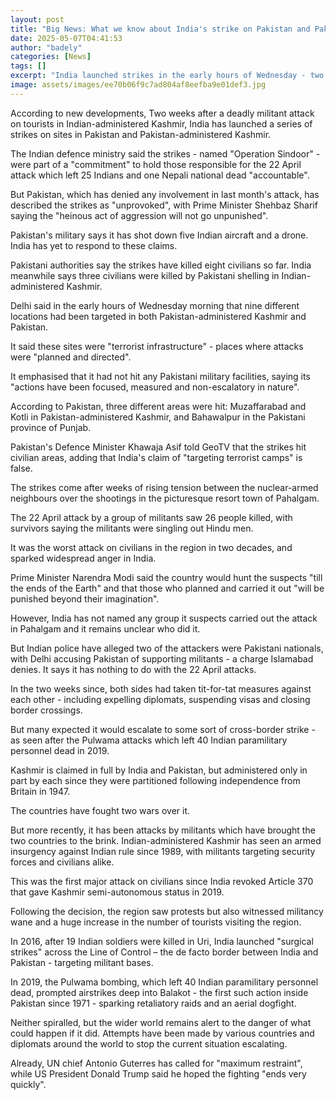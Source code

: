 ```yaml
---
layout: post
title: "Big News: What we know about India's strike on Pakistan and Pakistan-administered Kashmir"
date: 2025-05-07T04:41:53
author: "badely"
categories: [News]
tags: []
excerpt: "India launched strikes in the early hours of Wednesday - two weeks after a deadly militant attack."
image: assets/images/ee70b06f9c7ad804af8eefba9e01def3.jpg
---
```


According to new developments, Two weeks after a deadly militant attack on tourists in Indian-administered Kashmir, India has launched a series of strikes on sites in Pakistan and Pakistan-administered Kashmir.

The Indian defence ministry said the strikes - named "Operation Sindoor" - were part of a "commitment" to hold those responsible for the 22 April attack which left 25 Indians and one Nepali national dead "accountable".

But Pakistan, which has denied any involvement in last month's attack, has described the strikes as "unprovoked", with Prime Minister Shehbaz Sharif saying the "heinous act of aggression will not go unpunished".

Pakistan's military says it has shot down five Indian aircraft and a drone. India has yet to respond to these claims. 

Pakistani authorities say the strikes have killed eight civilians so far. India meanwhile says three civilians were killed by Pakistani shelling in Indian-administered Kashmir.

Delhi said in the early hours of Wednesday morning that nine different locations had been targeted in both Pakistan-administered Kashmir and Pakistan.

It said these sites were "terrorist infrastructure" - places where attacks were "planned and directed". 

It emphasised that it had not hit any Pakistani military facilities, saying its "actions have been focused, measured and non-escalatory in nature".

According to Pakistan, three different areas were hit: Muzaffarabad and Kotli in Pakistan-administered Kashmir, and Bahawalpur in the Pakistani province of Punjab.

Pakistan's Defence Minister Khawaja Asif told GeoTV that the strikes hit civilian areas, adding that India's claim of "targeting terrorist camps" is false.

The strikes come after weeks of rising tension between the nuclear-armed neighbours over the shootings in the picturesque resort town of Pahalgam.

The 22 April attack by a group of militants saw 26 people killed, with survivors saying the militants were singling out Hindu men.

It was the worst attack on civilians in the region in two decades, and sparked widespread anger in India.

Prime Minister Narendra Modi said the country would hunt the suspects "till the ends of the Earth" and that those who planned and carried it out "will be punished beyond their imagination".

However, India has not named any group it suspects carried out the attack in Pahalgam and it remains unclear who did it. 

But Indian police have alleged two of the attackers were Pakistani nationals, with Delhi accusing Pakistan of supporting militants - a charge Islamabad denies. It says it has nothing to do with the 22 April attacks.

In the two weeks since, both sides had taken tit-for-tat measures against each other - including expelling diplomats, suspending visas and closing border crossings. 

But many expected it would escalate to some sort of cross-border strike - as seen after the Pulwama attacks which left 40 Indian paramilitary personnel dead in 2019.

Kashmir is claimed in full by India and Pakistan, but administered only in part by each since they were partitioned following independence from Britain in 1947.

The countries have fought two wars over it.

But more recently, it has been attacks by militants which have brought the two countries to the brink. Indian-administered Kashmir has seen an armed insurgency against Indian rule since 1989, with militants targeting security forces and civilians alike.

This was the first major attack on civilians since India revoked Article 370 that gave Kashmir semi-autonomous status in 2019. 

Following the decision, the region saw protests but also witnessed militancy wane and a huge increase in the number of tourists visiting the region.

In 2016, after 19 Indian soldiers were killed in Uri, India launched "surgical strikes" across the Line of Control – the de facto border between India and Pakistan - targeting militant bases.

In 2019, the Pulwama bombing, which left 40 Indian paramilitary personnel dead, prompted airstrikes deep into Balakot - the first such action inside Pakistan since 1971 - sparking retaliatory raids and an aerial dogfight.

Neither spiralled, but the wider world remains alert to the danger of what could happen if it did. Attempts have been made by various countries and diplomats around the world to stop the current situation escalating.

Already, UN chief Antonio Guterres has called for "maximum restraint", while US President Donald Trump said he hoped the fighting "ends very quickly".

